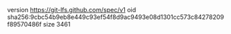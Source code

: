 version https://git-lfs.github.com/spec/v1
oid sha256:9cbc54b9eb8e449c93ef54f8d9ac9493e08d1301cc573c84278209f89570486f
size 3461
